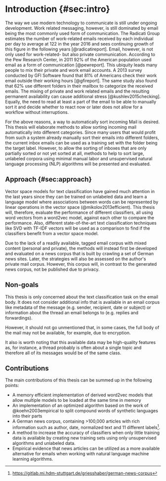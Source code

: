 # Introduction {#sec:intro}

The way we use modern technology to communicate is still under ongoing development. Work related messaging, however, is still dominated by email being the most commonly used form of communication. The Radicati Group estimates the number of work-related emails received by each individual per day to average at 122 in the year 2016 and sees continuing growth of this figure in the following years [@radicatireport]. Email, however, is not only used for work-related- but also private communication. According to the Pew Research Center, in 2011 92% of the American population used email as a form of communication [@pewreport]. This ubiquity leads many people to mix their private and work email accounts. A 2013 survey conducted by GFI Software found that 81% of Americans check their work email outside their working hours [@gfireport]. The same study also found that 62% use different folders in their mailbox to categorize the received emails. The mixing of private and work related emails and the resulting permanent availability can cause additional stress [@kushlev2015checking]. Equally, the need to read at least a part of the email to be able to manually sort it and decide whether to react now or later does not allow for a workflow without interruptions.

For the above reasons, a way to automatically sort incoming Mail is desired. This thesis will elaborate methods to allow sorting incoming mail automatically into different categories. Since many users that would profit from such a system already manually sort their emails into different folders, the current inbox emails can be used as a training set with the folder being the target label. However, to allow the sorting of inboxes that are only partially sorted or not yet sorted at all, methods to help to sort large, unlabeled corpora using minimal manual labor and unsupervised natural language processing (NLP) algorithms will be presented and evaluated.

## Approach {#sec:approach}

Vector space models for text classification have gained much attention in the last years since they can be trained on unlabeled data and learn a language model where associations between words can be represented by linear operations in the vector space (@mikolov2013efficient). This thesis will, therefore, evaluate the performance of different classifiers, all using word vectors from a word2vec model, against each other to compare the performance. Also, different state-of-the-art text classification techniques like SVD with TF-IDF vectors will be used as a comparison to find if the classifiers benefit from a vector space model.

Due to the lack of a readily available, tagged email corpus with mixed content (personal and private), the methods will instead first be developed and evaluated on a news corpus that is built by crawling a set of German news sites. Later, the strategies will also be assessed on the author's private mail corpus. However, this corpus will, in contrast to the generated news corpus, not be published due to privacy.

## Non-goals

This thesis is only concerned about the text classification task on the email body. It does not consider additional info that is available in an email corpus like metadata of the message (e.g. sender, recipient, date or subject) or information about the thread an email belongs to (e.g. replies and forwardings).

However, it should not go unmentioned that, in some cases, the full body of the mail may not be available, for example, due to encryption.

It also is worth noting that this available data may be high-quality features as, for instance, a thread probably is often about a single topic and therefore all of its messages would be of the same class.

<!--The methods that will be analyzed will all be based on a word2vec model [@mikolov2013efficient].
For the automatic classification into categories that already have a large tagged training set available (e.g. different folders in the user's inbox), a simple strategy may suffice. This simple strategy may use a large word2vec model as a neutral base and inherits a concrete model for each category by learning the tagged data. The classification task then simply maximizes the log-likelihood of a new document by minimizing the calculated loss in each model.

For a more fine-grained classification and in other cases where not enough training data is available, a more sophisticated strategy is needed. For this, a keyword based approach will be developed and evaluated. This approach may extend a single or multiple user-provided keywords into a  bigger cloud of words that are similar to the keyword. Again a word2vec model is used for this task. This model may be trained with a natural base corpus (e.g. Wikipedia) and then extended with the corpus of all emails to learn the specific language of the mail corpus. This method may provide a better classification rate than a completely user-curated list of keyword-based rules.-->


## Contributions

The main contributions of this thesis can be summed up in the following points:

- A memory efficient implementation of derived word2vec models that allow multiple models to be loaded at the same time in memory
- An implementation of an optimized algorithm based on the work of @koehn2003empirical to split compound words of synthetic languages into their parts
- A German news corpus, containing >100,000 articles with rich information such as author, date, normalized text and 11 different labels[^corpus-repo].
- A method to increase the accuracy of classifiers when only little training data is available by creating new training sets using only unsupervised algorithms and unlabeled data.
- Empirical evidence that news articles can be utilized as a more available alternative for emails when working with natural language machine learning algorithms.

[^corpus-repo]: https://gitlab.mi.hdm-stuttgart.de/griesshaber/german-news-corpus
